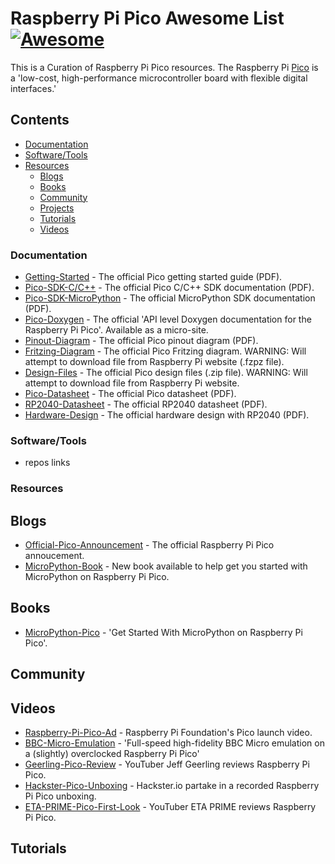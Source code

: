 # Raspberry Pi Pico Awesome List [![Awesome](https://awesome.re/badge.svg)](https://awesome.re)
This is a Curation of Raspberry Pi Pico resources. The Raspberry Pi [Pico](https://www.raspberrypi.org/documentation/pico/getting-started/) is a 'low-cost, high-performance microcontroller board with flexible digital interfaces.'

## Contents
- [Documentation](#documentation)
- [Software/Tools](#software-tools)
- [Resources](#resources)
	- [Blogs](#blogs)
    - [Books](#books)
    - [Community](#community)
    - [Projects](#projects)
    - [Tutorials](#tutorials)
    - [Videos](#videos)

### Documentation

- [Getting-Started](https://datasheets.raspberrypi.org/pico/getting-started-with-pico.pdf) - The official Pico getting started guide (PDF).
- [Pico-SDK-C/C++](https://datasheets.raspberrypi.org/pico/raspberry-pi-pico-c-sdk.pdf) - The official Pico C/C++ SDK documentation (PDF).
- [Pico-SDK-MicroPython](https://datasheets.raspberrypi.org/pico/raspberry-pi-pico-python-sdk.pdf) - The official MicroPython SDK documentation (PDF).
- [Pico-Doxygen](https://raspberrypi.github.io/pico-sdk-doxygen/index.html) - The official 'API level Doxygen documentation for the Raspberry Pi Pico'. Available as a micro-site.
- [Pinout-Diagram](https://datasheets.raspberrypi.org/pico/Pico-R3-A4-Pinout.pdf) - The official Pico pinout diagram (PDF).
- [Fritzing-Diagram](https://datasheets.raspberrypi.org/pico/Pico-R3-Fritzing.fzpz) - The official Pico Fritzing diagram. WARNING: Will attempt to download file from Raspberry Pi website (.fzpz file).
- [Design-Files](https://datasheets.raspberrypi.org/pico/RPi-Pico-R3-PUBLIC-20200119.zip) - The official Pico design files (.zip file). WARNING: Will attempt to download file from Raspberry Pi website.
- [Pico-Datasheet](https://datasheets.raspberrypi.org/pico/pico-datasheet.pdf) - The official Pico datasheet (PDF).
- [RP2040-Datasheet](https://datasheets.raspberrypi.org/rp2040/rp2040-datasheet.pdf) - The official RP2040 datasheet (PDF).
- [Hardware-Design](https://datasheets.raspberrypi.org/rp2040/hardware-design-with-rp2040.pdf) - The official hardware design with RP2040 (PDF).

### Software/Tools

- repos links

### Resources

## Blogs

- [Official-Pico-Announcement](https://www.raspberrypi.org/blog/raspberry-pi-silicon-pico-now-on-sale/) - The official Raspberry Pi Pico annoucement.
- [MicroPython-Book](https://www.raspberrypi.org/blog/new-book-get-started-with-micropython-on-raspberry-pi-pico/) - New book available to help get you started with MicroPython on Raspberry Pi Pico.

## Books

- [MicroPython-Pico](https://hackspace.raspberrypi.org/books/micropython-pico) - 'Get Started With MicroPython on Raspberry Pi Pico'.

## Community

## Videos

- [Raspberry-Pi-Pico-Ad](https://www.youtube.com/watch?v=o-tRJPCv0GA) - Raspberry Pi Foundation's Pico launch video.
- [BBC-Micro-Emulation](https://www.youtube.com/watch?v=WaPJmCgseQw) - 'Full-speed high-fidelity BBC Micro emulation on a (slightly) overclocked Raspberry Pi Pico'
- [Geerling-Pico-Review](https://www.youtube.com/watch?v=dUCgYXF01Do) - YouTuber Jeff Geerling reviews Raspberry Pi Pico.
- [Hackster-Pico-Unboxing](https://www.youtube.com/watch?v=qHT9UR8MTrE) - Hackster.io partake in a recorded Raspberry Pi Pico unboxing.
- [ETA-PRIME-Pico-First-Look](https://www.youtube.com/watch?v=IIBtAQQOZ90) - YouTuber ETA PRIME reviews Raspberry Pi Pico. 

## Tutorials
